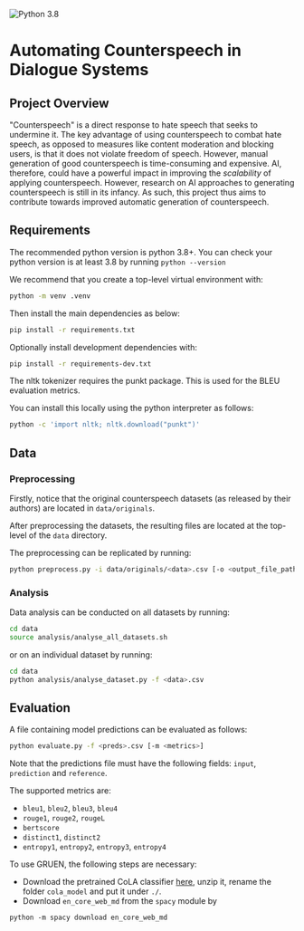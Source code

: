 ![Python 3.8](https://img.shields.io/badge/python-3.8-green.svg)
# Automating Counterspeech in Dialogue Systems

## Project Overview

"Counterspeech" is a direct response to hate speech that seeks to undermine it. The key advantage of using counterspeech to combat hate speech, as opposed to measures like content moderation and blocking users, is that it does not violate freedom of speech. However, manual generation of good counterspeech is time-consuming and expensive. AI, therefore, could have a powerful impact in improving the *scalability* of applying counterspeech. However, research on AI approaches to generating counterspeech is still in its infancy. As such, this project thus aims to contribute towards improved automatic generation of counterspeech.

## Requirements

The recommended python version is python 3.8+. You can check your python version is at least 3.8 by running `python --version`

We recommend that you create a top-level virtual environment with:

```bash
python -m venv .venv
```

Then install the main dependencies as below:

```bash
pip install -r requirements.txt
```

Optionally install development dependencies with:

```bash
pip install -r requirements-dev.txt
```

The nltk tokenizer requires the punkt package. This is used for the BLEU evaluation metrics.

You can install this locally using the python interpreter as follows:

```bash
python -c 'import nltk; nltk.download("punkt")'
```

## Data

### Preprocessing

Firstly, notice that the original counterspeech datasets (as released by their authors) are located in `data/originals`.

After preprocessing the datasets, the resulting files are located at the top-level of the `data` directory.

The preprocessing can be replicated by running:

```bash
python preprocess.py -i data/originals/<data>.csv [-o <output_file_path>]
```

### Analysis

Data analysis can be conducted on all datasets by running:

```bash
cd data
source analysis/analyse_all_datasets.sh
```

or on an individual dataset by running:

```bash
cd data
python analysis/analyse_dataset.py -f <data>.csv
```

## Evaluation

A file containing model predictions can be evaluated as follows:

```bash
python evaluate.py -f <preds>.csv [-m <metrics>]
```

Note that the predictions file must have the following fields: `input`, `prediction` and `reference`.

The supported metrics are:

* `bleu1`, `bleu2`, `bleu3`, `bleu4`
* `rouge1`, `rouge2`, `rougeL`
* `bertscore`
* `distinct1`, `distinct2`
* `entropy1`, `entropy2`, `entropy3`, `entropy4`

To use GRUEN, the following steps are necessary:
* Download the pretrained CoLA classifier [here](https://drive.google.com/file/d/1Hw5na_Iy4-kGEoX60bD8vXYeJDQrzyj6/view?usp=sharing), unzip it, rename the folder `cola_model` and put it under `./`.
* Download `en_core_web_md` from the `spacy` module by

```
python -m spacy download en_core_web_md
```
